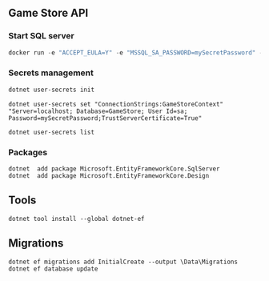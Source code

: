 ## Game Store API

### Start SQL server
``` powerShell
docker run -e "ACCEPT_EULA=Y" -e "MSSQL_SA_PASSWORD=mySecretPassword" -p 1433:1433 -v mssql-dev-vol:/var/opt/mssql -d --rm --name mssql-dev mcr.microsoft.com/mssql/server:2022-latest
```
### Secrets management
```powershell
dotnet user-secrets init
```
```
dotnet user-secrets set "ConnectionStrings:GameStoreContext" "Server=localhost; Database=GameStore; User Id=sa; Password=mySecretPassword;TrustServerCertificate=True"
```
```
dotnet user-secrets list
```

### Packages
```
dotnet  add package Microsoft.EntityFrameworkCore.SqlServer
dotnet  add package Microsoft.EntityFrameworkCore.Design

```

## Tools
```
dotnet tool install --global dotnet-ef
```

## Migrations
```
dotnet ef migrations add InitialCreate --output \Data\Migrations
dotnet ef database update
```